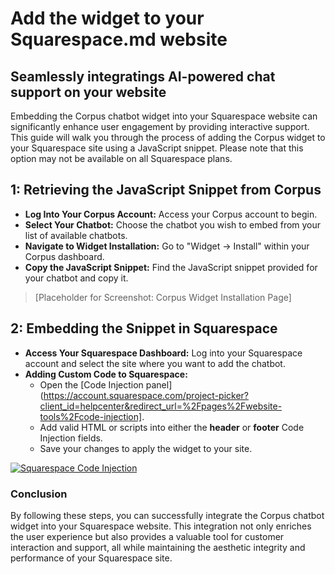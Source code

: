 # Add the widget to your Squarespace.md website
## Seamlessly integratings AI-powered chat support on your website

Embedding the Corpus chatbot widget into your Squarespace website can significantly enhance user engagement by providing interactive support. This guide will walk you through the process of adding the Corpus widget to your Squarespace site using a JavaScript snippet. Please note that this option may not be available on all Squarespace plans.

## 1: Retrieving the JavaScript Snippet from Corpus

- **Log Into Your Corpus Account:** Access your Corpus account to begin.
- **Select Your Chatbot:** Choose the chatbot you wish to embed from your list of available chatbots.
- **Navigate to Widget Installation:** Go to "Widget → Install" within your Corpus dashboard.
- **Copy the JavaScript Snippet:** Find the JavaScript snippet provided for your chatbot and copy it.

> [Placeholder for Screenshot: Corpus Widget Installation Page]

## 2: Embedding the Snippet in Squarespace

- **Access Your Squarespace Dashboard:** Log into your Squarespace account and select the site where you want to add the chatbot.
- **Adding Custom Code to Squarespace:**
    - Open the [Code Injection panel](https://account.squarespace.com/project-picker?client_id=helpcenter&redirect_url=%2Fpages%2Fwebsite-tools%2Fcode-injection].
    - Add valid HTML or scripts into either the **header** or **footer** Code Injection fields.
    - Save your changes to apply the widget to your site.

[![Squarespace Code Injection](../media/add-to-squarespace.webp)](https://support.squarespace.com/hc/en-us/articles/205815908)

### Conclusion

By following these steps, you can successfully integrate the Corpus chatbot widget into your Squarespace website. This integration not only enriches the user experience but also provides a valuable tool for customer interaction and support, all while maintaining the aesthetic integrity and performance of your Squarespace site.

